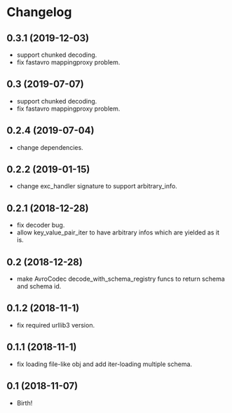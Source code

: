 Changelog
=========

0.3.1 (2019-12-03)
------------------
- support chunked decoding.
- fix fastavro mappingproxy problem.

0.3 (2019-07-07)
------------------
- support chunked decoding.
- fix fastavro mappingproxy problem.

0.2.4 (2019-07-04)
------------------
- change dependencies.

0.2.2 (2019-01-15)
------------------
- change exc_handler signature to support arbitrary_info.

0.2.1 (2018-12-28)
------------------
- fix decoder bug.
- allow key_value_pair_iter to have arbitrary infos which are yielded as it is.

0.2 (2018-12-28)
----------------
- make AvroCodec decode_with_schema_registry funcs to return schema and schema id.

0.1.2 (2018-11-1)
------------------
- fix required urllib3 version.

0.1.1 (2018-11-1)
------------------
- fix loading file-like obj and add iter-loading multiple schema.

0.1 (2018-11-07)
------------------
- Birth!

